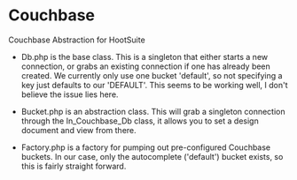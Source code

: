 Couchbase
=========

Couchbase Abstraction for HootSuite

- Db.php is the base class.
This is a singleton that either starts a new connection, or grabs an existing connection if one has already been created. We currently only use one bucket 'default', so not specifying a key just defaults to our 'DEFAULT'. This seems to be working well, I don't believe the issue lies here.

- Bucket.php is an abstraction class.
This will grab a singleton connection through the In_Couchbase_Db class, it allows you to set a design document and view from there.

- Factory.php is a factory for pumping out pre-configured Couchbase buckets.
In our case, only the autocomplete ('default') bucket exists, so this is fairly straight forward.
